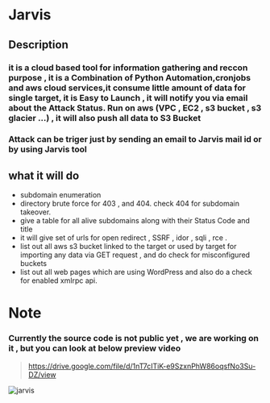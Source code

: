 # Jarvis
## **Description**
### it is a cloud based tool for information gathering and reccon purpose , it is a Combination of Python Automation,cronjobs and aws cloud services,it consume little amount of data for single target, it is Easy to Launch , it will notify you via email about the Attack Status. Run on aws (VPC , EC2 , s3 bucket , s3 glacier ...) , it will also push all data to S3 Bucket

### Attack can be triger just by sending an email to Jarvis mail id or by using Jarvis tool

## what it will do 
- subdomain enumeration
- directory brute force for 403 , and 404. check 404 for subdomain takeover.
- give a table for all alive subdomains along with their Status Code and title
- it will give set of urls for open redirect , SSRF , idor , sqli , rce .
- list out all aws s3 bucket linked to the target or used by target for importing any data via GET request , and do check for misconfigured buckets
- list out all web pages which are using WordPress and also do a check for enabled xmlrpc api.

# **Note**
### Currently the source code is not public yet , we are working on it , but you can look at below preview video 

> https://drive.google.com/file/d/1nT7cITiK-e9SzxnPhW86oqsfNo3Su-DZ/view

![jarvis](https://user-images.githubusercontent.com/60743167/132139203-5cb535ce-baeb-408e-9ca6-8819df75eb15.png)

